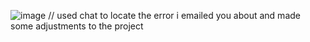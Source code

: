 ![image](https://github.com/user-attachments/assets/ecdc3d1c-cc43-4111-887f-f6eebb9d75b9)
// used chat to locate the error i emailed you about and made some adjustments to the project
